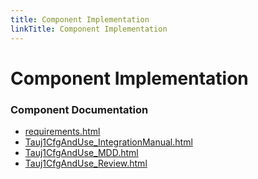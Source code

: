 ```yaml
---
title: Component Implementation
linkTitle: Component Implementation
---
```


# Component Implementation
### Component Documentation

- [requirements.html](doc/requirements.html)
- [Tauj1CfgAndUse_IntegrationManual.html](doc/Tauj1CfgAndUse_IntegrationManual.html)
- [Tauj1CfgAndUse_MDD.html](doc/Tauj1CfgAndUse_MDD.html)
- [Tauj1CfgAndUse_Review.html](doc/Tauj1CfgAndUse_Review.html)

